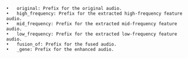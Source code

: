 	•	original: Prefix for the original audio.
	•	high_frequency: Prefix for the extracted high-frequency feature audio.
	•	mid_frequency: Prefix for the extracted mid-frequency feature audio.
	•	low_frequency: Prefix for the extracted low-frequency feature audio.
	•	fusion_of: Prefix for the fused audio.
	•	_gene: Prefix for the enhanced audio.
